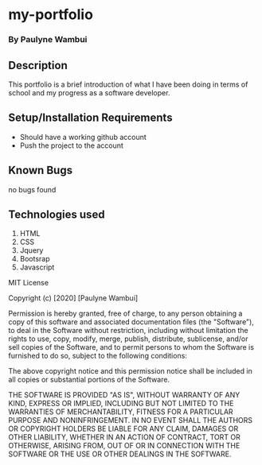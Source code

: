 # my-portfolio 
### By **Paulyne Wambui**

## Description
This portfolio is a brief introduction of what I have been doing in terms of school and my progress as a software developer.

## Setup/Installation Requirements 
* Should have a working github account
* Push the project to the account

## Known Bugs
no bugs found

## Technologies used 
1. HTML
2. CSS
3. Jquery
4. Bootsrap
5. Javascript

MIT License

Copyright (c) [2020] [Paulyne Wambui]

Permission is hereby granted, free of charge, to any person obtaining a copy
of this software and associated documentation files (the "Software"), to deal
in the Software without restriction, including without limitation the rights
to use, copy, modify, merge, publish, distribute, sublicense, and/or sell
copies of the Software, and to permit persons to whom the Software is
furnished to do so, subject to the following conditions:

The above copyright notice and this permission notice shall be included in all
copies or substantial portions of the Software.

THE SOFTWARE IS PROVIDED "AS IS", WITHOUT WARRANTY OF ANY KIND, EXPRESS OR
IMPLIED, INCLUDING BUT NOT LIMITED TO THE WARRANTIES OF MERCHANTABILITY,
FITNESS FOR A PARTICULAR PURPOSE AND NONINFRINGEMENT. IN NO EVENT SHALL THE
AUTHORS OR COPYRIGHT HOLDERS BE LIABLE FOR ANY CLAIM, DAMAGES OR OTHER
LIABILITY, WHETHER IN AN ACTION OF CONTRACT, TORT OR OTHERWISE, ARISING FROM,
OUT OF OR IN CONNECTION WITH THE SOFTWARE OR THE USE OR OTHER DEALINGS IN THE
SOFTWARE.
